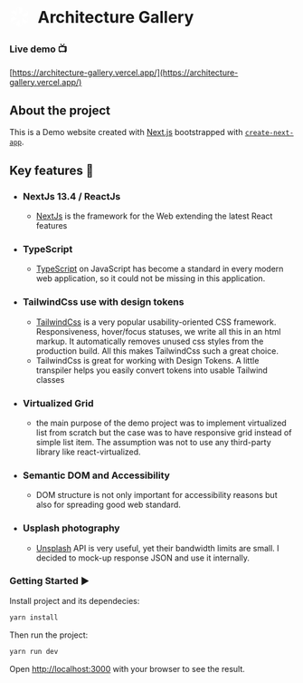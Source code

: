 <h1 style="display:flex; align-items: center; gap: 15px"><svg version="1.1" xmlns="http://www.w3.org/2000/svg" x="0px" y="0px" width="35" viewBox="0 0 280.82 361.84"><title>Architecture gallery logo</title><path fill="white" d="M264.19,156.73v-46.46c0-0.5-0.27-0.97-0.71-1.22l-40.24-23.23c-0.44-0.25-0.98-0.25-1.41,0l-39.77,22.96V62.85    c0-0.5-0.27-0.97-0.71-1.22l-40.24-23.23c-0.22-0.13-0.46-0.19-0.71-0.19c-0.12,0-0.24,0.02-0.36,0.05    c-0.12,0.03-0.23,0.08-0.34,0.14L99.47,61.62c-0.44,0.25-0.71,0.72-0.71,1.22v45.93L58.99,85.81c-0.44-0.25-0.98-0.25-1.41,0    l-40.24,23.23c-0.44,0.25-0.71,0.72-0.71,1.22v46.46c0,0.5,0.27,0.97,0.71,1.22l39.78,22.97l-39.78,22.97    c-0.44,0.25-0.71,0.72-0.71,1.22v46.46c0,0.5,0.27,0.97,0.71,1.22l40.24,23.23c0.44,0.25,0.98,0.25,1.41,0l39.78-22.97v45.94    c0,0.5,0.27,0.97,0.71,1.22l40.23,23.23c0.22,0.13,0.46,0.19,0.71,0.19s0.49-0.06,0.71-0.19l40.24-23.23    c0.44-0.25,0.71-0.72,0.71-1.22v-45.93l39.77,22.97c0.22,0.13,0.46,0.19,0.71,0.19s0.49-0.06,0.71-0.19l40.24-23.23    c0.44-0.25,0.71-0.72,0.71-1.22v-46.46c0-0.5-0.27-0.97-0.71-1.22l-39.78-22.97l39.78-22.96    C263.92,157.7,264.19,157.23,264.19,156.73z M261.37,249.12l-80.01-46.2c-0.44-0.25-0.98-0.25-1.41,0    c-0.44,0.25-0.71,0.72-0.71,1.22v46.46v47.56l-37.41,21.6v-92.39c0-0.5-0.27-0.97-0.71-1.22c-0.22-0.13-0.46-0.19-0.71-0.19    s-0.49,0.06-0.71,0.19l-81.42,47.01l-37.41-21.6l80.02-46.2c0.44-0.25,0.71-0.72,0.71-1.22s-0.27-0.97-0.71-1.22l-81.43-47.01v-43.2    l80.02,46.2c0.44,0.25,0.98,0.25,1.41,0c0.44-0.25,0.71-0.72,0.71-1.22v-46.46V63.66l37.4-21.6v92.39c0,0.5,0.27,0.97,0.71,1.22    c0.44,0.25,0.98,0.25,1.41,0l40.24-23.23c0.01,0,0.01-0.01,0.02-0.02l41.16-23.77l37.41,21.6l-80.01,46.2    c-0.44,0.25-0.71,0.72-0.71,1.22c0,0.13,0.02,0.25,0.05,0.37c0.1,0.36,0.33,0.67,0.66,0.85l40.23,23.23c0,0,0,0,0,0l41.19,23.78    V249.12z"></path></svg>Architecture Gallery
</h1>

### Live demo 📺

[https://architecture-gallery.vercel.app/](https://architecture-gallery.vercel.app/)

## About the project

This is a Demo website created with [Next.js](https://nextjs.org/) bootstrapped with [`create-next-app`](https://github.com/vercel/next.js/tree/canary/packages/create-next-app).

## Key features 🔑

- ### NextJs 13.4 / ReactJs
  - [NextJs](https://nextjs.org/) is the framework for the Web extending the latest React features
- ### TypeScript
  - [TypeScript](https://www.typescriptlang.org/) on JavaScript has become a standard in every modern web application, so it could not be missing in this application.
- ### TailwindCss use with design tokens
  - [TailwindCss](https://tailwindcss.com/) is a very popular usability-oriented CSS framework. Responsiveness, hover/focus statuses, we write all this in an html markup. It automatically removes unused css styles from the production build. All this makes TailwindCss such a great choice.
  - TailwindCss is great for working with Design Tokens. A little transpiler helps you easily convert tokens into usable Tailwind classes
- ### Virtualized Grid
  - the main purpose of the demo project was to implement virtualized list from scratch but the case was to have responsive grid instead of simple list item. The assumption was not to use any third-party library like react-virtualized.
- ### Semantic DOM and Accessibility
  - DOM structure is not only important for accessibility reasons but also for spreading good web standard.
- ### Usplash photography
  - [Unsplash](https://unsplash.com/) API is very useful, yet their bandwidth limits are small. I decided to mock-up response JSON and use it internally.

### Getting Started ▶️

Install project and its dependecies:

```bash
yarn install
```

Then run the project:

```bash
yarn run dev
```

Open [http://localhost:3000](http://localhost:3000) with your browser to see the result.
